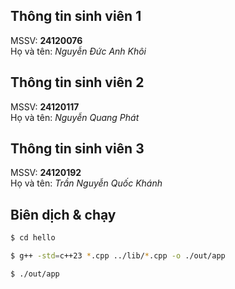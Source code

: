 ## Thông tin sinh viên 1 ##
MSSV: **24120076**  
Họ và tên: *Nguyễn Đức Anh Khôi*  
## Thông tin sinh viên 2 ##  
MSSV: **24120117**  
Họ và tên: *Nguyễn Quang Phát*
## Thông tin sinh viên 3 ##
MSSV: **24120192**  
Họ và tên: *Trần Nguyễn Quốc Khánh*

## Biên dịch & chạy
```Bash
$ cd hello 
```

```Bash
$ g++ -std=c++23 *.cpp ../lib/*.cpp -o ./out/app
```

```Bash
$ ./out/app
```